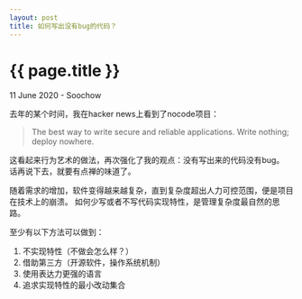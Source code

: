 ```yaml
---
layout: post
title: 如何写出没有bug的代码？
---
```


{{ page.title }}
================
<p class="meta">11 June 2020 - Soochow</p>

去年的某个时间，我在hacker news上看到了nocode项目：
> The best way to write secure and reliable applications. Write nothing; deploy nowhere. 

这看起来行为艺术的做法，再次强化了我的观点：没有写出来的代码没有bug。
话再说下去，就要有点禅的味道了。

随着需求的增加，软件变得越来越复杂，直到复杂度超出人力可控范围，便是项目在技术上的崩溃。
如何少写或者不写代码实现特性，是管理复杂度最自然的思路。

至少有以下方法可以做到：
1. 不实现特性（不做会怎么样？）
2. 借助第三方（开源软件，操作系统机制）
3. 使用表达力更强的语言
4. 追求实现特性的最小改动集合
